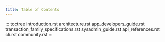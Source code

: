 ```yaml
---
title: Table of Contents
---
```


::: toctree
introduction.rst architecture.rst app_developers_guide.rst
transaction_family_specifications.rst sysadmin_guide.rst
api_references.rst cli.rst community.rst
:::

<!--
  Licensed under Creative Commons Attribution 4.0 International License
  https://creativecommons.org/licenses/by/4.0/
-->
